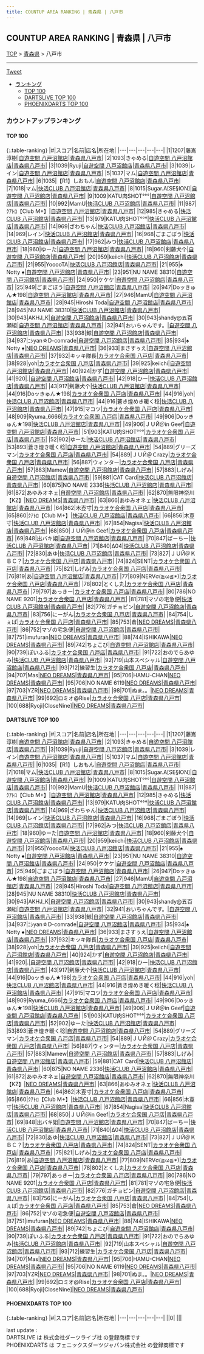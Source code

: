 ```yaml
---
title: COUNTUP AREA RANKING | 青森県 | 八戸市
---
```

## COUNTUP AREA RANKING | 青森県 | 八戸市

[TOP](/darts/rank/) > [青森県](/darts/rank/青森県/) > 八戸市

___

<a href="https://twitter.com/share?ref_src=twsrc%5Etfw" data-text="COUNTUP AREA RANKING | 青森県八戸市" class="twitter-share-button" data-hashtags="DARTSLIVE,PHOENIXDARTS,darts,ダーツ" data-show-count="false">Tweet</a>

* [ランキング](#カウントアップランキング)
    * [TOP 100](#top-100)
    * [DARTSLIVE TOP 100](#dartslive-top-100)
    * [PHOENIXDARTS TOP 100](#phoenixdarts-top-100)

### カウントアップランキング

#### TOP 100



{:.table-ranking}
|#|スコア|名前|店名|所在地|
|---|---|---|---|---|
|1|1207|<span class="rank-name-dl">藤嶌 淳樹</span>|<a href="https://search.dartslive.com/jp/shop/754a8fba0283e3d9f454cb89828a1cfe">自遊空間 八戸沼館店</a>|<a href="/darts/rank/青森県/八戸市">青森県八戸市</a>|
|2|1093|<span class="rank-name-dl">きゃめる</span>|<a href="https://search.dartslive.com/jp/shop/754a8fba0283e3d9f454cb89828a1cfe">自遊空間 八戸沼館店</a>|<a href="/darts/rank/青森県/八戸市">青森県八戸市</a>|
|3|1039|<span class="rank-name-dl">Ryuji</span>|<a href="https://search.dartslive.com/jp/shop/754a8fba0283e3d9f454cb89828a1cfe">自遊空間 八戸沼館店</a>|<a href="/darts/rank/青森県/八戸市">青森県八戸市</a>|
|3|1039|<span class="rank-name-dl">レイン</span>|<a href="https://search.dartslive.com/jp/shop/754a8fba0283e3d9f454cb89828a1cfe">自遊空間 八戸沼館店</a>|<a href="/darts/rank/青森県/八戸市">青森県八戸市</a>|
|5|1037|<span class="rank-name-dl">マム</span>|<a href="https://search.dartslive.com/jp/shop/754a8fba0283e3d9f454cb89828a1cfe">自遊空間 八戸沼館店</a>|<a href="/darts/rank/青森県/八戸市">青森県八戸市</a>|
|6|1035|<span class="rank-name-dl">【R1】しおもん</span>|<a href="https://search.dartslive.com/jp/shop/754a8fba0283e3d9f454cb89828a1cfe">自遊空間 八戸沼館店</a>|<a href="/darts/rank/青森県/八戸市">青森県八戸市</a>|
|7|1018|<span class="rank-name-dl">マム</span>|<a href="https://search.dartslive.com/jp/shop/092bde225bc01a1b790ab824ce8730e5">快活CLUB 八戸沼館店</a>|<a href="/darts/rank/青森県/八戸市">青森県八戸市</a>|
|8|1015|<span class="rank-name-dl">Sugar.A[SE§ION]</span>|<a href="https://search.dartslive.com/jp/shop/754a8fba0283e3d9f454cb89828a1cfe">自遊空間 八戸沼館店</a>|<a href="/darts/rank/青森県/八戸市">青森県八戸市</a>|
|9|1009|<span class="rank-name-dl">KATU肉SHOT°°°</span>|<a href="https://search.dartslive.com/jp/shop/754a8fba0283e3d9f454cb89828a1cfe">自遊空間 八戸沼館店</a>|<a href="/darts/rank/青森県/八戸市">青森県八戸市</a>|
|10|992|<span class="rank-name-dl">MamU</span>|<a href="https://search.dartslive.com/jp/shop/092bde225bc01a1b790ab824ce8730e5">快活CLUB 八戸沼館店</a>|<a href="/darts/rank/青森県/八戸市">青森県八戸市</a>|
|11|987|<span class="rank-name-dl">ｸｱﾄﾛ【Club M+】</span>|<a href="https://search.dartslive.com/jp/shop/754a8fba0283e3d9f454cb89828a1cfe">自遊空間 八戸沼館店</a>|<a href="/darts/rank/青森県/八戸市">青森県八戸市</a>|
|12|985|<span class="rank-name-dl">きゃめる</span>|<a href="https://search.dartslive.com/jp/shop/092bde225bc01a1b790ab824ce8730e5">快活CLUB 八戸沼館店</a>|<a href="/darts/rank/青森県/八戸市">青森県八戸市</a>|
|13|979|<span class="rank-name-dl">KATU肉SHOT°°°</span>|<a href="https://search.dartslive.com/jp/shop/092bde225bc01a1b790ab824ce8730e5">快活CLUB 八戸沼館店</a>|<a href="/darts/rank/青森県/八戸市">青森県八戸市</a>|
|14|969|<span class="rank-name-dl">ざわちゃん</span>|<a href="https://search.dartslive.com/jp/shop/092bde225bc01a1b790ab824ce8730e5">快活CLUB 八戸沼館店</a>|<a href="/darts/rank/青森県/八戸市">青森県八戸市</a>|
|14|969|<span class="rank-name-dl">レイン</span>|<a href="https://search.dartslive.com/jp/shop/092bde225bc01a1b790ab824ce8730e5">快活CLUB 八戸沼館店</a>|<a href="/darts/rank/青森県/八戸市">青森県八戸市</a>|
|16|968|<span class="rank-name-dl">ごまごぼう</span>|<a href="https://search.dartslive.com/jp/shop/092bde225bc01a1b790ab824ce8730e5">快活CLUB 八戸沼館店</a>|<a href="/darts/rank/青森県/八戸市">青森県八戸市</a>|
|17|962|<span class="rank-name-dl">みつ</span>|<a href="https://search.dartslive.com/jp/shop/092bde225bc01a1b790ab824ce8730e5">快活CLUB 八戸沼館店</a>|<a href="/darts/rank/青森県/八戸市">青森県八戸市</a>|
|18|960|<span class="rank-name-dl">ゆーた</span>|<a href="https://search.dartslive.com/jp/shop/754a8fba0283e3d9f454cb89828a1cfe">自遊空間 八戸沼館店</a>|<a href="/darts/rank/青森県/八戸市">青森県八戸市</a>|
|18|960|<span class="rank-name-dl">剣藤犬个</span>|<a href="https://search.dartslive.com/jp/shop/754a8fba0283e3d9f454cb89828a1cfe">自遊空間 八戸沼館店</a>|<a href="/darts/rank/青森県/八戸市">青森県八戸市</a>|
|20|959|<span class="rank-name-dl">keiichi</span>|<a href="https://search.dartslive.com/jp/shop/092bde225bc01a1b790ab824ce8730e5">快活CLUB 八戸沼館店</a>|<a href="/darts/rank/青森県/八戸市">青森県八戸市</a>|
|21|955|<span class="rank-name-dl">YooooTA</span>|<a href="https://search.dartslive.com/jp/shop/092bde225bc01a1b790ab824ce8730e5">快活CLUB 八戸沼館店</a>|<a href="/darts/rank/青森県/八戸市">青森県八戸市</a>|
|21|955|<span class="rank-name-dl">♠ Notty ♠</span>|<a href="https://search.dartslive.com/jp/shop/754a8fba0283e3d9f454cb89828a1cfe">自遊空間 八戸沼館店</a>|<a href="/darts/rank/青森県/八戸市">青森県八戸市</a>|
|23|951|<span class="rank-name-dl">NU NAME 38310</span>|<a href="https://search.dartslive.com/jp/shop/754a8fba0283e3d9f454cb89828a1cfe">自遊空間 八戸沼館店</a>|<a href="/darts/rank/青森県/八戸市">青森県八戸市</a>|
|24|950|<span class="rank-name-dl">ケケケ</span>|<a href="https://search.dartslive.com/jp/shop/754a8fba0283e3d9f454cb89828a1cfe">自遊空間 八戸沼館店</a>|<a href="/darts/rank/青森県/八戸市">青森県八戸市</a>|
|25|949|<span class="rank-name-dl">ごまごぼう</span>|<a href="https://search.dartslive.com/jp/shop/754a8fba0283e3d9f454cb89828a1cfe">自遊空間 八戸沼館店</a>|<a href="/darts/rank/青森県/八戸市">青森県八戸市</a>|
|26|947|<span class="rank-name-dl">Doッきゅん★198</span>|<a href="https://search.dartslive.com/jp/shop/754a8fba0283e3d9f454cb89828a1cfe">自遊空間 八戸沼館店</a>|<a href="/darts/rank/青森県/八戸市">青森県八戸市</a>|
|27|946|<span class="rank-name-dl">MamU</span>|<a href="https://search.dartslive.com/jp/shop/754a8fba0283e3d9f454cb89828a1cfe">自遊空間 八戸沼館店</a>|<a href="/darts/rank/青森県/八戸市">青森県八戸市</a>|
|28|945|<span class="rank-name-dl">Hiroshi Toda</span>|<a href="https://search.dartslive.com/jp/shop/754a8fba0283e3d9f454cb89828a1cfe">自遊空間 八戸沼館店</a>|<a href="/darts/rank/青森県/八戸市">青森県八戸市</a>|
|28|945|<span class="rank-name-dl">NU NAME 38310</span>|<a href="https://search.dartslive.com/jp/shop/092bde225bc01a1b790ab824ce8730e5">快活CLUB 八戸沼館店</a>|<a href="/darts/rank/青森県/八戸市">青森県八戸市</a>|
|30|943|<span class="rank-name-dl">AKHJ_K</span>|<a href="https://search.dartslive.com/jp/shop/754a8fba0283e3d9f454cb89828a1cfe">自遊空間 八戸沼館店</a>|<a href="/darts/rank/青森県/八戸市">青森県八戸市</a>|
|30|943|<span class="rank-name-dl">shandy@五百瀬組</span>|<a href="https://search.dartslive.com/jp/shop/754a8fba0283e3d9f454cb89828a1cfe">自遊空間 八戸沼館店</a>|<a href="/darts/rank/青森県/八戸市">青森県八戸市</a>|
|32|941|<span class="rank-name-dl">おいちゃんです。</span>|<a href="https://search.dartslive.com/jp/shop/754a8fba0283e3d9f454cb89828a1cfe">自遊空間 八戸沼館店</a>|<a href="/darts/rank/青森県/八戸市">青森県八戸市</a>|
|33|938|<span class="rank-name-dl">鯨</span>|<a href="https://search.dartslive.com/jp/shop/754a8fba0283e3d9f454cb89828a1cfe">自遊空間 八戸沼館店</a>|<a href="/darts/rank/青森県/八戸市">青森県八戸市</a>|
|34|937|<span class="rank-name-dl">ﾆｼyan☆D-comrade</span>|<a href="https://search.dartslive.com/jp/shop/754a8fba0283e3d9f454cb89828a1cfe">自遊空間 八戸沼館店</a>|<a href="/darts/rank/青森県/八戸市">青森県八戸市</a>|
|35|934|<span class="rank-name-dl">♠ Notty ♠</span>|<a href="https://search.dartslive.com/jp/shop/9703a66499fb035d5f9f3321c1147265">NEO DREAMS</a>|<a href="/darts/rank/青森県/八戸市">青森県八戸市</a>|
|36|933|<span class="rank-name-dl">まさすぅえ</span>|<a href="https://search.dartslive.com/jp/shop/754a8fba0283e3d9f454cb89828a1cfe">自遊空間 八戸沼館店</a>|<a href="/darts/rank/青森県/八戸市">青森県八戸市</a>|
|37|932|<span class="rank-name-dl">キッキ隊長</span>|<a href="https://search.dartslive.com/jp/shop/f110fb44f3904633790ab824ce8730e5">カラオケ合衆国 八戸店</a>|<a href="/darts/rank/青森県/八戸市">青森県八戸市</a>|
|38|928|<span class="rank-name-dl">yoh</span>|<a href="https://search.dartslive.com/jp/shop/f110fb44f3904633790ab824ce8730e5">カラオケ合衆国 八戸店</a>|<a href="/darts/rank/青森県/八戸市">青森県八戸市</a>|
|39|925|<span class="rank-name-dl">keiichi</span>|<a href="https://search.dartslive.com/jp/shop/754a8fba0283e3d9f454cb89828a1cfe">自遊空間 八戸沼館店</a>|<a href="/darts/rank/青森県/八戸市">青森県八戸市</a>|
|40|924|<span class="rank-name-dl">かず</span>|<a href="https://search.dartslive.com/jp/shop/754a8fba0283e3d9f454cb89828a1cfe">自遊空間 八戸沼館店</a>|<a href="/darts/rank/青森県/八戸市">青森県八戸市</a>|
|41|920|<span class="rank-name-dl">.</span>|<a href="https://search.dartslive.com/jp/shop/754a8fba0283e3d9f454cb89828a1cfe">自遊空間 八戸沼館店</a>|<a href="/darts/rank/青森県/八戸市">青森県八戸市</a>|
|42|918|<span class="rank-name-dl">ひー</span>|<a href="https://search.dartslive.com/jp/shop/092bde225bc01a1b790ab824ce8730e5">快活CLUB 八戸沼館店</a>|<a href="/darts/rank/青森県/八戸市">青森県八戸市</a>|
|43|917|<span class="rank-name-dl">剣藤犬个</span>|<a href="https://search.dartslive.com/jp/shop/092bde225bc01a1b790ab824ce8730e5">快活CLUB 八戸沼館店</a>|<a href="/darts/rank/青森県/八戸市">青森県八戸市</a>|
|44|916|<span class="rank-name-dl">Doッきゅん★198</span>|<a href="https://search.dartslive.com/jp/shop/f110fb44f3904633790ab824ce8730e5">カラオケ合衆国 八戸店</a>|<a href="/darts/rank/青森県/八戸市">青森県八戸市</a>|
|44|916|<span class="rank-name-dl">yoh</span>|<a href="https://search.dartslive.com/jp/shop/092bde225bc01a1b790ab824ce8730e5">快活CLUB 八戸沼館店</a>|<a href="/darts/rank/青森県/八戸市">青森県八戸市</a>|
|44|916|<span class="rank-name-dl">蒼き煌めき暖く稔</span>|<a href="https://search.dartslive.com/jp/shop/092bde225bc01a1b790ab824ce8730e5">快活CLUB 八戸沼館店</a>|<a href="/darts/rank/青森県/八戸市">青森県八戸市</a>|
|47|915|<span class="rank-name-dl">マコツ</span>|<a href="https://search.dartslive.com/jp/shop/f110fb44f3904633790ab824ce8730e5">カラオケ合衆国 八戸店</a>|<a href="/darts/rank/青森県/八戸市">青森県八戸市</a>|
|48|909|<span class="rank-name-dl">Ryuma_6666</span>|<a href="https://search.dartslive.com/jp/shop/f110fb44f3904633790ab824ce8730e5">カラオケ合衆国 八戸店</a>|<a href="/darts/rank/青森県/八戸市">青森県八戸市</a>|
|49|906|<span class="rank-name-dl">Doッきゅん★198</span>|<a href="https://search.dartslive.com/jp/shop/092bde225bc01a1b790ab824ce8730e5">快活CLUB 八戸沼館店</a>|<a href="/darts/rank/青森県/八戸市">青森県八戸市</a>|
|49|906|<span class="rank-name-dl">ＪＵЙ＠in Geef</span>|<a href="https://search.dartslive.com/jp/shop/754a8fba0283e3d9f454cb89828a1cfe">自遊空間 八戸沼館店</a>|<a href="/darts/rank/青森県/八戸市">青森県八戸市</a>|
|51|903|<span class="rank-name-dl">KATU肉SHOT°°°</span>|<a href="https://search.dartslive.com/jp/shop/f110fb44f3904633790ab824ce8730e5">カラオケ合衆国 八戸店</a>|<a href="/darts/rank/青森県/八戸市">青森県八戸市</a>|
|52|902|<span class="rank-name-dl">ゆーた</span>|<a href="https://search.dartslive.com/jp/shop/092bde225bc01a1b790ab824ce8730e5">快活CLUB 八戸沼館店</a>|<a href="/darts/rank/青森県/八戸市">青森県八戸市</a>|
|53|893|<span class="rank-name-dl">蒼き煌き暖く稔</span>|<a href="https://search.dartslive.com/jp/shop/754a8fba0283e3d9f454cb89828a1cfe">自遊空間 八戸沼館店</a>|<a href="/darts/rank/青森県/八戸市">青森県八戸市</a>|
|54|889|<span class="rank-name-dl">グリーズマン</span>|<a href="https://search.dartslive.com/jp/shop/f110fb44f3904633790ab824ce8730e5">カラオケ合衆国 八戸店</a>|<a href="/darts/rank/青森県/八戸市">青森県八戸市</a>|
|54|889|<span class="rank-name-dl">ＪＵЙ＠Ｃrazy</span>|<a href="https://search.dartslive.com/jp/shop/f110fb44f3904633790ab824ce8730e5">カラオケ合衆国 八戸店</a>|<a href="/darts/rank/青森県/八戸市">青森県八戸市</a>|
|56|887|<span class="rank-name-dl">ウィンター</span>|<a href="https://search.dartslive.com/jp/shop/f110fb44f3904633790ab824ce8730e5">カラオケ合衆国 八戸店</a>|<a href="/darts/rank/青森県/八戸市">青森県八戸市</a>|
|57|883|<span class="rank-name-dl">Mamew</span>|<a href="https://search.dartslive.com/jp/shop/754a8fba0283e3d9f454cb89828a1cfe">自遊空間 八戸沼館店</a>|<a href="/darts/rank/青森県/八戸市">青森県八戸市</a>|
|57|883|<span class="rank-name-dl">しげみ</span>|<a href="https://search.dartslive.com/jp/shop/754a8fba0283e3d9f454cb89828a1cfe">自遊空間 八戸沼館店</a>|<a href="/darts/rank/青森県/八戸市">青森県八戸市</a>|
|59|881|<span class="rank-name-dl">CAT Card</span>|<a href="https://search.dartslive.com/jp/shop/092bde225bc01a1b790ab824ce8730e5">快活CLUB 八戸沼館店</a>|<a href="/darts/rank/青森県/八戸市">青森県八戸市</a>|
|60|875|<span class="rank-name-dl">NO NAME 2336</span>|<a href="https://search.dartslive.com/jp/shop/092bde225bc01a1b790ab824ce8730e5">快活CLUB 八戸沼館店</a>|<a href="/darts/rank/青森県/八戸市">青森県八戸市</a>|
|61|872|<span class="rank-name-dl">あゆみオネェ</span>|<a href="https://search.dartslive.com/jp/shop/754a8fba0283e3d9f454cb89828a1cfe">自遊空間 八戸沼館店</a>|<a href="/darts/rank/青森県/八戸市">青森県八戸市</a>|
|62|870|<span class="rank-name-dl">無限神奈川【KZ】</span>|<a href="https://search.dartslive.com/jp/shop/9703a66499fb035d5f9f3321c1147265">NEO DREAMS</a>|<a href="/darts/rank/青森県/八戸市">青森県八戸市</a>|
|63|866|<span class="rank-name-dl">あゆみオネェ</span>|<a href="https://search.dartslive.com/jp/shop/092bde225bc01a1b790ab824ce8730e5">快活CLUB 八戸沼館店</a>|<a href="/darts/rank/青森県/八戸市">青森県八戸市</a>|
|64|862|<span class="rank-name-dl">木壴寸</span>|<a href="https://search.dartslive.com/jp/shop/f110fb44f3904633790ab824ce8730e5">カラオケ合衆国 八戸店</a>|<a href="/darts/rank/青森県/八戸市">青森県八戸市</a>|
|65|860|<span class="rank-name-dl">ｸｱﾄﾛ【Club M+】</span>|<a href="https://search.dartslive.com/jp/shop/092bde225bc01a1b790ab824ce8730e5">快活CLUB 八戸沼館店</a>|<a href="/darts/rank/青森県/八戸市">青森県八戸市</a>|
|66|856|<span class="rank-name-dl">木壴寸</span>|<a href="https://search.dartslive.com/jp/shop/092bde225bc01a1b790ab824ce8730e5">快活CLUB 八戸沼館店</a>|<a href="/darts/rank/青森県/八戸市">青森県八戸市</a>|
|67|854|<span class="rank-name-dl">Nagisa</span>|<a href="https://search.dartslive.com/jp/shop/092bde225bc01a1b790ab824ce8730e5">快活CLUB 八戸沼館店</a>|<a href="/darts/rank/青森県/八戸市">青森県八戸市</a>|
|68|850|<span class="rank-name-dl">ＪＵЙ＠in Geef</span>|<a href="https://search.dartslive.com/jp/shop/f110fb44f3904633790ab824ce8730e5">カラオケ合衆国 八戸店</a>|<a href="/darts/rank/青森県/八戸市">青森県八戸市</a>|
|69|848|<span class="rank-name-dl">出バキ姐</span>|<a href="https://search.dartslive.com/jp/shop/754a8fba0283e3d9f454cb89828a1cfe">自遊空間 八戸沼館店</a>|<a href="/darts/rank/青森県/八戸市">青森県八戸市</a>|
|70|847|<span class="rank-name-dl">ばーちー</span>|<a href="https://search.dartslive.com/jp/shop/092bde225bc01a1b790ab824ce8730e5">快活CLUB 八戸沼館店</a>|<a href="/darts/rank/青森県/八戸市">青森県八戸市</a>|
|71|840|<span class="rank-name-dl">Δ04</span>|<a href="https://search.dartslive.com/jp/shop/092bde225bc01a1b790ab824ce8730e5">快活CLUB 八戸沼館店</a>|<a href="/darts/rank/青森県/八戸市">青森県八戸市</a>|
|72|830|<span class="rank-name-dl">あゆ</span>|<a href="https://search.dartslive.com/jp/shop/092bde225bc01a1b790ab824ce8730e5">快活CLUB 八戸沼館店</a>|<a href="/darts/rank/青森県/八戸市">青森県八戸市</a>|
|73|827|<span class="rank-name-dl">ＪＵЙ＠ＫＢＣ？</span>|<a href="https://search.dartslive.com/jp/shop/f110fb44f3904633790ab824ce8730e5">カラオケ合衆国 八戸店</a>|<a href="/darts/rank/青森県/八戸市">青森県八戸市</a>|
|74|824|<span class="rank-name-dl">SENT</span>|<a href="https://search.dartslive.com/jp/shop/f110fb44f3904633790ab824ce8730e5">カラオケ合衆国 八戸店</a>|<a href="/darts/rank/青森県/八戸市">青森県八戸市</a>|
|75|821|<span class="rank-name-dl">しげみ</span>|<a href="https://search.dartslive.com/jp/shop/f110fb44f3904633790ab824ce8730e5">カラオケ合衆国 八戸店</a>|<a href="/darts/rank/青森県/八戸市">青森県八戸市</a>|
|76|819|<span class="rank-name-dl">あ</span>|<a href="https://search.dartslive.com/jp/shop/754a8fba0283e3d9f454cb89828a1cfe">自遊空間 八戸沼館店</a>|<a href="/darts/rank/青森県/八戸市">青森県八戸市</a>|
|77|809|<span class="rank-name-dl">NERVσ(≧ω≦*)</span>|<a href="https://search.dartslive.com/jp/shop/f110fb44f3904633790ab824ce8730e5">カラオケ合衆国 八戸店</a>|<a href="/darts/rank/青森県/八戸市">青森県八戸市</a>|
|78|802|<span class="rank-name-dl">とくし丸</span>|<a href="https://search.dartslive.com/jp/shop/f110fb44f3904633790ab824ce8730e5">カラオケ合衆国 八戸店</a>|<a href="/darts/rank/青森県/八戸市">青森県八戸市</a>|
|79|797|<span class="rank-name-dl">あっきー</span>|<a href="https://search.dartslive.com/jp/shop/f110fb44f3904633790ab824ce8730e5">カラオケ合衆国 八戸店</a>|<a href="/darts/rank/青森県/八戸市">青森県八戸市</a>|
|80|786|<span class="rank-name-dl">NO NAME 9201</span>|<a href="https://search.dartslive.com/jp/shop/f110fb44f3904633790ab824ce8730e5">カラオケ合衆国 八戸店</a>|<a href="/darts/rank/青森県/八戸市">青森県八戸市</a>|
|81|781|<span class="rank-name-dl">マゾの宅急便</span>|<a href="https://search.dartslive.com/jp/shop/092bde225bc01a1b790ab824ce8730e5">快活CLUB 八戸沼館店</a>|<a href="/darts/rank/青森県/八戸市">青森県八戸市</a>|
|82|776|<span class="rank-name-dl">ガチョピン</span>|<a href="https://search.dartslive.com/jp/shop/754a8fba0283e3d9f454cb89828a1cfe">自遊空間 八戸沼館店</a>|<a href="/darts/rank/青森県/八戸市">青森県八戸市</a>|
|83|756|<span class="rank-name-dl">にーがん</span>|<a href="https://search.dartslive.com/jp/shop/f110fb44f3904633790ab824ce8730e5">カラオケ合衆国 八戸店</a>|<a href="/darts/rank/青森県/八戸市">青森県八戸市</a>|
|84|754|<span class="rank-name-dl">しぇぱ</span>|<a href="https://search.dartslive.com/jp/shop/f110fb44f3904633790ab824ce8730e5">カラオケ合衆国 八戸店</a>|<a href="/darts/rank/青森県/八戸市">青森県八戸市</a>|
|85|753|<span class="rank-name-dl">倉</span>|<a href="https://search.dartslive.com/jp/shop/9703a66499fb035d5f9f3321c1147265">NEO DREAMS</a>|<a href="/darts/rank/青森県/八戸市">青森県八戸市</a>|
|86|752|<span class="rank-name-dl">マゾの宅急便</span>|<a href="https://search.dartslive.com/jp/shop/754a8fba0283e3d9f454cb89828a1cfe">自遊空間 八戸沼館店</a>|<a href="/darts/rank/青森県/八戸市">青森県八戸市</a>|
|87|751|<span class="rank-name-dl">imufuran</span>|<a href="https://search.dartslive.com/jp/shop/9703a66499fb035d5f9f3321c1147265">NEO DREAMS</a>|<a href="/darts/rank/青森県/八戸市">青森県八戸市</a>|
|88|744|<span class="rank-name-dl">ISHIKAWA</span>|<a href="https://search.dartslive.com/jp/shop/9703a66499fb035d5f9f3321c1147265">NEO DREAMS</a>|<a href="/darts/rank/青森県/八戸市">青森県八戸市</a>|
|89|742|<span class="rank-name-dl">ちょこび</span>|<a href="https://search.dartslive.com/jp/shop/754a8fba0283e3d9f454cb89828a1cfe">自遊空間 八戸沼館店</a>|<a href="/darts/rank/青森県/八戸市">青森県八戸市</a>|
|90|739|<span class="rank-name-dl">ぽいふる</span>|<a href="https://search.dartslive.com/jp/shop/f110fb44f3904633790ab824ce8730e5">カラオケ合衆国 八戸店</a>|<a href="/darts/rank/青森県/八戸市">青森県八戸市</a>|
|91|722|<span class="rank-name-dl">おのでらあゆみ</span>|<a href="https://search.dartslive.com/jp/shop/092bde225bc01a1b790ab824ce8730e5">快活CLUB 八戸沼館店</a>|<a href="/darts/rank/青森県/八戸市">青森県八戸市</a>|
|92|719|<span class="rank-name-dl">山本スペシャル</span>|<a href="https://search.dartslive.com/jp/shop/754a8fba0283e3d9f454cb89828a1cfe">自遊空間 八戸沼館店</a>|<a href="/darts/rank/青森県/八戸市">青森県八戸市</a>|
|93|712|<span class="rank-name-dl">練習生</span>|<a href="https://search.dartslive.com/jp/shop/f110fb44f3904633790ab824ce8730e5">カラオケ合衆国 八戸店</a>|<a href="/darts/rank/青森県/八戸市">青森県八戸市</a>|
|94|707|<span class="rank-name-dl">Mas</span>|<a href="https://search.dartslive.com/jp/shop/9703a66499fb035d5f9f3321c1147265">NEO DREAMS</a>|<a href="/darts/rank/青森県/八戸市">青森県八戸市</a>|
|95|706|<span class="rank-name-dl">HAMU-CHAN</span>|<a href="https://search.dartslive.com/jp/shop/9703a66499fb035d5f9f3321c1147265">NEO DREAMS</a>|<a href="/darts/rank/青森県/八戸市">青森県八戸市</a>|
|95|706|<span class="rank-name-dl">NO NAME 6119</span>|<a href="https://search.dartslive.com/jp/shop/9703a66499fb035d5f9f3321c1147265">NEO DREAMS</a>|<a href="/darts/rank/青森県/八戸市">青森県八戸市</a>|
|97|703|<span class="rank-name-dl">YZR</span>|<a href="https://search.dartslive.com/jp/shop/9703a66499fb035d5f9f3321c1147265">NEO DREAMS</a>|<a href="/darts/rank/青森県/八戸市">青森県八戸市</a>|
|98|701|<span class="rank-name-dl">ぬま。。</span>|<a href="https://search.dartslive.com/jp/shop/9703a66499fb035d5f9f3321c1147265">NEO DREAMS</a>|<a href="/darts/rank/青森県/八戸市">青森県八戸市</a>|
|99|692|<span class="rank-name-dl">ロミオ@Rise</span>|<a href="https://search.dartslive.com/jp/shop/f110fb44f3904633790ab824ce8730e5">カラオケ合衆国 八戸店</a>|<a href="/darts/rank/青森県/八戸市">青森県八戸市</a>|
|100|688|<span class="rank-name-dl">Ryoji[CloseNine]</span>|<a href="https://search.dartslive.com/jp/shop/9703a66499fb035d5f9f3321c1147265">NEO DREAMS</a>|<a href="/darts/rank/青森県/八戸市">青森県八戸市</a>|


#### DARTSLIVE TOP 100



{:.table-ranking}
|#|スコア|名前|店名|所在地|
|---|---|---|---|---|
|1|1207|<span class="rank-name-dl">藤嶌 淳樹</span>|<a href="https://search.dartslive.com/jp/shop/754a8fba0283e3d9f454cb89828a1cfe">自遊空間 八戸沼館店</a>|<a href="/darts/rank/青森県/八戸市">青森県八戸市</a>|
|2|1093|<span class="rank-name-dl">きゃめる</span>|<a href="https://search.dartslive.com/jp/shop/754a8fba0283e3d9f454cb89828a1cfe">自遊空間 八戸沼館店</a>|<a href="/darts/rank/青森県/八戸市">青森県八戸市</a>|
|3|1039|<span class="rank-name-dl">Ryuji</span>|<a href="https://search.dartslive.com/jp/shop/754a8fba0283e3d9f454cb89828a1cfe">自遊空間 八戸沼館店</a>|<a href="/darts/rank/青森県/八戸市">青森県八戸市</a>|
|3|1039|<span class="rank-name-dl">レイン</span>|<a href="https://search.dartslive.com/jp/shop/754a8fba0283e3d9f454cb89828a1cfe">自遊空間 八戸沼館店</a>|<a href="/darts/rank/青森県/八戸市">青森県八戸市</a>|
|5|1037|<span class="rank-name-dl">マム</span>|<a href="https://search.dartslive.com/jp/shop/754a8fba0283e3d9f454cb89828a1cfe">自遊空間 八戸沼館店</a>|<a href="/darts/rank/青森県/八戸市">青森県八戸市</a>|
|6|1035|<span class="rank-name-dl">【R1】しおもん</span>|<a href="https://search.dartslive.com/jp/shop/754a8fba0283e3d9f454cb89828a1cfe">自遊空間 八戸沼館店</a>|<a href="/darts/rank/青森県/八戸市">青森県八戸市</a>|
|7|1018|<span class="rank-name-dl">マム</span>|<a href="https://search.dartslive.com/jp/shop/092bde225bc01a1b790ab824ce8730e5">快活CLUB 八戸沼館店</a>|<a href="/darts/rank/青森県/八戸市">青森県八戸市</a>|
|8|1015|<span class="rank-name-dl">Sugar.A[SE§ION]</span>|<a href="https://search.dartslive.com/jp/shop/754a8fba0283e3d9f454cb89828a1cfe">自遊空間 八戸沼館店</a>|<a href="/darts/rank/青森県/八戸市">青森県八戸市</a>|
|9|1009|<span class="rank-name-dl">KATU肉SHOT°°°</span>|<a href="https://search.dartslive.com/jp/shop/754a8fba0283e3d9f454cb89828a1cfe">自遊空間 八戸沼館店</a>|<a href="/darts/rank/青森県/八戸市">青森県八戸市</a>|
|10|992|<span class="rank-name-dl">MamU</span>|<a href="https://search.dartslive.com/jp/shop/092bde225bc01a1b790ab824ce8730e5">快活CLUB 八戸沼館店</a>|<a href="/darts/rank/青森県/八戸市">青森県八戸市</a>|
|11|987|<span class="rank-name-dl">ｸｱﾄﾛ【Club M+】</span>|<a href="https://search.dartslive.com/jp/shop/754a8fba0283e3d9f454cb89828a1cfe">自遊空間 八戸沼館店</a>|<a href="/darts/rank/青森県/八戸市">青森県八戸市</a>|
|12|985|<span class="rank-name-dl">きゃめる</span>|<a href="https://search.dartslive.com/jp/shop/092bde225bc01a1b790ab824ce8730e5">快活CLUB 八戸沼館店</a>|<a href="/darts/rank/青森県/八戸市">青森県八戸市</a>|
|13|979|<span class="rank-name-dl">KATU肉SHOT°°°</span>|<a href="https://search.dartslive.com/jp/shop/092bde225bc01a1b790ab824ce8730e5">快活CLUB 八戸沼館店</a>|<a href="/darts/rank/青森県/八戸市">青森県八戸市</a>|
|14|969|<span class="rank-name-dl">ざわちゃん</span>|<a href="https://search.dartslive.com/jp/shop/092bde225bc01a1b790ab824ce8730e5">快活CLUB 八戸沼館店</a>|<a href="/darts/rank/青森県/八戸市">青森県八戸市</a>|
|14|969|<span class="rank-name-dl">レイン</span>|<a href="https://search.dartslive.com/jp/shop/092bde225bc01a1b790ab824ce8730e5">快活CLUB 八戸沼館店</a>|<a href="/darts/rank/青森県/八戸市">青森県八戸市</a>|
|16|968|<span class="rank-name-dl">ごまごぼう</span>|<a href="https://search.dartslive.com/jp/shop/092bde225bc01a1b790ab824ce8730e5">快活CLUB 八戸沼館店</a>|<a href="/darts/rank/青森県/八戸市">青森県八戸市</a>|
|17|962|<span class="rank-name-dl">みつ</span>|<a href="https://search.dartslive.com/jp/shop/092bde225bc01a1b790ab824ce8730e5">快活CLUB 八戸沼館店</a>|<a href="/darts/rank/青森県/八戸市">青森県八戸市</a>|
|18|960|<span class="rank-name-dl">ゆーた</span>|<a href="https://search.dartslive.com/jp/shop/754a8fba0283e3d9f454cb89828a1cfe">自遊空間 八戸沼館店</a>|<a href="/darts/rank/青森県/八戸市">青森県八戸市</a>|
|18|960|<span class="rank-name-dl">剣藤犬个</span>|<a href="https://search.dartslive.com/jp/shop/754a8fba0283e3d9f454cb89828a1cfe">自遊空間 八戸沼館店</a>|<a href="/darts/rank/青森県/八戸市">青森県八戸市</a>|
|20|959|<span class="rank-name-dl">keiichi</span>|<a href="https://search.dartslive.com/jp/shop/092bde225bc01a1b790ab824ce8730e5">快活CLUB 八戸沼館店</a>|<a href="/darts/rank/青森県/八戸市">青森県八戸市</a>|
|21|955|<span class="rank-name-dl">YooooTA</span>|<a href="https://search.dartslive.com/jp/shop/092bde225bc01a1b790ab824ce8730e5">快活CLUB 八戸沼館店</a>|<a href="/darts/rank/青森県/八戸市">青森県八戸市</a>|
|21|955|<span class="rank-name-dl">♠ Notty ♠</span>|<a href="https://search.dartslive.com/jp/shop/754a8fba0283e3d9f454cb89828a1cfe">自遊空間 八戸沼館店</a>|<a href="/darts/rank/青森県/八戸市">青森県八戸市</a>|
|23|951|<span class="rank-name-dl">NU NAME 38310</span>|<a href="https://search.dartslive.com/jp/shop/754a8fba0283e3d9f454cb89828a1cfe">自遊空間 八戸沼館店</a>|<a href="/darts/rank/青森県/八戸市">青森県八戸市</a>|
|24|950|<span class="rank-name-dl">ケケケ</span>|<a href="https://search.dartslive.com/jp/shop/754a8fba0283e3d9f454cb89828a1cfe">自遊空間 八戸沼館店</a>|<a href="/darts/rank/青森県/八戸市">青森県八戸市</a>|
|25|949|<span class="rank-name-dl">ごまごぼう</span>|<a href="https://search.dartslive.com/jp/shop/754a8fba0283e3d9f454cb89828a1cfe">自遊空間 八戸沼館店</a>|<a href="/darts/rank/青森県/八戸市">青森県八戸市</a>|
|26|947|<span class="rank-name-dl">Doッきゅん★198</span>|<a href="https://search.dartslive.com/jp/shop/754a8fba0283e3d9f454cb89828a1cfe">自遊空間 八戸沼館店</a>|<a href="/darts/rank/青森県/八戸市">青森県八戸市</a>|
|27|946|<span class="rank-name-dl">MamU</span>|<a href="https://search.dartslive.com/jp/shop/754a8fba0283e3d9f454cb89828a1cfe">自遊空間 八戸沼館店</a>|<a href="/darts/rank/青森県/八戸市">青森県八戸市</a>|
|28|945|<span class="rank-name-dl">Hiroshi Toda</span>|<a href="https://search.dartslive.com/jp/shop/754a8fba0283e3d9f454cb89828a1cfe">自遊空間 八戸沼館店</a>|<a href="/darts/rank/青森県/八戸市">青森県八戸市</a>|
|28|945|<span class="rank-name-dl">NU NAME 38310</span>|<a href="https://search.dartslive.com/jp/shop/092bde225bc01a1b790ab824ce8730e5">快活CLUB 八戸沼館店</a>|<a href="/darts/rank/青森県/八戸市">青森県八戸市</a>|
|30|943|<span class="rank-name-dl">AKHJ_K</span>|<a href="https://search.dartslive.com/jp/shop/754a8fba0283e3d9f454cb89828a1cfe">自遊空間 八戸沼館店</a>|<a href="/darts/rank/青森県/八戸市">青森県八戸市</a>|
|30|943|<span class="rank-name-dl">shandy@五百瀬組</span>|<a href="https://search.dartslive.com/jp/shop/754a8fba0283e3d9f454cb89828a1cfe">自遊空間 八戸沼館店</a>|<a href="/darts/rank/青森県/八戸市">青森県八戸市</a>|
|32|941|<span class="rank-name-dl">おいちゃんです。</span>|<a href="https://search.dartslive.com/jp/shop/754a8fba0283e3d9f454cb89828a1cfe">自遊空間 八戸沼館店</a>|<a href="/darts/rank/青森県/八戸市">青森県八戸市</a>|
|33|938|<span class="rank-name-dl">鯨</span>|<a href="https://search.dartslive.com/jp/shop/754a8fba0283e3d9f454cb89828a1cfe">自遊空間 八戸沼館店</a>|<a href="/darts/rank/青森県/八戸市">青森県八戸市</a>|
|34|937|<span class="rank-name-dl">ﾆｼyan☆D-comrade</span>|<a href="https://search.dartslive.com/jp/shop/754a8fba0283e3d9f454cb89828a1cfe">自遊空間 八戸沼館店</a>|<a href="/darts/rank/青森県/八戸市">青森県八戸市</a>|
|35|934|<span class="rank-name-dl">♠ Notty ♠</span>|<a href="https://search.dartslive.com/jp/shop/9703a66499fb035d5f9f3321c1147265">NEO DREAMS</a>|<a href="/darts/rank/青森県/八戸市">青森県八戸市</a>|
|36|933|<span class="rank-name-dl">まさすぅえ</span>|<a href="https://search.dartslive.com/jp/shop/754a8fba0283e3d9f454cb89828a1cfe">自遊空間 八戸沼館店</a>|<a href="/darts/rank/青森県/八戸市">青森県八戸市</a>|
|37|932|<span class="rank-name-dl">キッキ隊長</span>|<a href="https://search.dartslive.com/jp/shop/f110fb44f3904633790ab824ce8730e5">カラオケ合衆国 八戸店</a>|<a href="/darts/rank/青森県/八戸市">青森県八戸市</a>|
|38|928|<span class="rank-name-dl">yoh</span>|<a href="https://search.dartslive.com/jp/shop/f110fb44f3904633790ab824ce8730e5">カラオケ合衆国 八戸店</a>|<a href="/darts/rank/青森県/八戸市">青森県八戸市</a>|
|39|925|<span class="rank-name-dl">keiichi</span>|<a href="https://search.dartslive.com/jp/shop/754a8fba0283e3d9f454cb89828a1cfe">自遊空間 八戸沼館店</a>|<a href="/darts/rank/青森県/八戸市">青森県八戸市</a>|
|40|924|<span class="rank-name-dl">かず</span>|<a href="https://search.dartslive.com/jp/shop/754a8fba0283e3d9f454cb89828a1cfe">自遊空間 八戸沼館店</a>|<a href="/darts/rank/青森県/八戸市">青森県八戸市</a>|
|41|920|<span class="rank-name-dl">.</span>|<a href="https://search.dartslive.com/jp/shop/754a8fba0283e3d9f454cb89828a1cfe">自遊空間 八戸沼館店</a>|<a href="/darts/rank/青森県/八戸市">青森県八戸市</a>|
|42|918|<span class="rank-name-dl">ひー</span>|<a href="https://search.dartslive.com/jp/shop/092bde225bc01a1b790ab824ce8730e5">快活CLUB 八戸沼館店</a>|<a href="/darts/rank/青森県/八戸市">青森県八戸市</a>|
|43|917|<span class="rank-name-dl">剣藤犬个</span>|<a href="https://search.dartslive.com/jp/shop/092bde225bc01a1b790ab824ce8730e5">快活CLUB 八戸沼館店</a>|<a href="/darts/rank/青森県/八戸市">青森県八戸市</a>|
|44|916|<span class="rank-name-dl">Doッきゅん★198</span>|<a href="https://search.dartslive.com/jp/shop/f110fb44f3904633790ab824ce8730e5">カラオケ合衆国 八戸店</a>|<a href="/darts/rank/青森県/八戸市">青森県八戸市</a>|
|44|916|<span class="rank-name-dl">yoh</span>|<a href="https://search.dartslive.com/jp/shop/092bde225bc01a1b790ab824ce8730e5">快活CLUB 八戸沼館店</a>|<a href="/darts/rank/青森県/八戸市">青森県八戸市</a>|
|44|916|<span class="rank-name-dl">蒼き煌めき暖く稔</span>|<a href="https://search.dartslive.com/jp/shop/092bde225bc01a1b790ab824ce8730e5">快活CLUB 八戸沼館店</a>|<a href="/darts/rank/青森県/八戸市">青森県八戸市</a>|
|47|915|<span class="rank-name-dl">マコツ</span>|<a href="https://search.dartslive.com/jp/shop/f110fb44f3904633790ab824ce8730e5">カラオケ合衆国 八戸店</a>|<a href="/darts/rank/青森県/八戸市">青森県八戸市</a>|
|48|909|<span class="rank-name-dl">Ryuma_6666</span>|<a href="https://search.dartslive.com/jp/shop/f110fb44f3904633790ab824ce8730e5">カラオケ合衆国 八戸店</a>|<a href="/darts/rank/青森県/八戸市">青森県八戸市</a>|
|49|906|<span class="rank-name-dl">Doッきゅん★198</span>|<a href="https://search.dartslive.com/jp/shop/092bde225bc01a1b790ab824ce8730e5">快活CLUB 八戸沼館店</a>|<a href="/darts/rank/青森県/八戸市">青森県八戸市</a>|
|49|906|<span class="rank-name-dl">ＪＵЙ＠in Geef</span>|<a href="https://search.dartslive.com/jp/shop/754a8fba0283e3d9f454cb89828a1cfe">自遊空間 八戸沼館店</a>|<a href="/darts/rank/青森県/八戸市">青森県八戸市</a>|
|51|903|<span class="rank-name-dl">KATU肉SHOT°°°</span>|<a href="https://search.dartslive.com/jp/shop/f110fb44f3904633790ab824ce8730e5">カラオケ合衆国 八戸店</a>|<a href="/darts/rank/青森県/八戸市">青森県八戸市</a>|
|52|902|<span class="rank-name-dl">ゆーた</span>|<a href="https://search.dartslive.com/jp/shop/092bde225bc01a1b790ab824ce8730e5">快活CLUB 八戸沼館店</a>|<a href="/darts/rank/青森県/八戸市">青森県八戸市</a>|
|53|893|<span class="rank-name-dl">蒼き煌き暖く稔</span>|<a href="https://search.dartslive.com/jp/shop/754a8fba0283e3d9f454cb89828a1cfe">自遊空間 八戸沼館店</a>|<a href="/darts/rank/青森県/八戸市">青森県八戸市</a>|
|54|889|<span class="rank-name-dl">グリーズマン</span>|<a href="https://search.dartslive.com/jp/shop/f110fb44f3904633790ab824ce8730e5">カラオケ合衆国 八戸店</a>|<a href="/darts/rank/青森県/八戸市">青森県八戸市</a>|
|54|889|<span class="rank-name-dl">ＪＵЙ＠Ｃrazy</span>|<a href="https://search.dartslive.com/jp/shop/f110fb44f3904633790ab824ce8730e5">カラオケ合衆国 八戸店</a>|<a href="/darts/rank/青森県/八戸市">青森県八戸市</a>|
|56|887|<span class="rank-name-dl">ウィンター</span>|<a href="https://search.dartslive.com/jp/shop/f110fb44f3904633790ab824ce8730e5">カラオケ合衆国 八戸店</a>|<a href="/darts/rank/青森県/八戸市">青森県八戸市</a>|
|57|883|<span class="rank-name-dl">Mamew</span>|<a href="https://search.dartslive.com/jp/shop/754a8fba0283e3d9f454cb89828a1cfe">自遊空間 八戸沼館店</a>|<a href="/darts/rank/青森県/八戸市">青森県八戸市</a>|
|57|883|<span class="rank-name-dl">しげみ</span>|<a href="https://search.dartslive.com/jp/shop/754a8fba0283e3d9f454cb89828a1cfe">自遊空間 八戸沼館店</a>|<a href="/darts/rank/青森県/八戸市">青森県八戸市</a>|
|59|881|<span class="rank-name-dl">CAT Card</span>|<a href="https://search.dartslive.com/jp/shop/092bde225bc01a1b790ab824ce8730e5">快活CLUB 八戸沼館店</a>|<a href="/darts/rank/青森県/八戸市">青森県八戸市</a>|
|60|875|<span class="rank-name-dl">NO NAME 2336</span>|<a href="https://search.dartslive.com/jp/shop/092bde225bc01a1b790ab824ce8730e5">快活CLUB 八戸沼館店</a>|<a href="/darts/rank/青森県/八戸市">青森県八戸市</a>|
|61|872|<span class="rank-name-dl">あゆみオネェ</span>|<a href="https://search.dartslive.com/jp/shop/754a8fba0283e3d9f454cb89828a1cfe">自遊空間 八戸沼館店</a>|<a href="/darts/rank/青森県/八戸市">青森県八戸市</a>|
|62|870|<span class="rank-name-dl">無限神奈川【KZ】</span>|<a href="https://search.dartslive.com/jp/shop/9703a66499fb035d5f9f3321c1147265">NEO DREAMS</a>|<a href="/darts/rank/青森県/八戸市">青森県八戸市</a>|
|63|866|<span class="rank-name-dl">あゆみオネェ</span>|<a href="https://search.dartslive.com/jp/shop/092bde225bc01a1b790ab824ce8730e5">快活CLUB 八戸沼館店</a>|<a href="/darts/rank/青森県/八戸市">青森県八戸市</a>|
|64|862|<span class="rank-name-dl">木壴寸</span>|<a href="https://search.dartslive.com/jp/shop/f110fb44f3904633790ab824ce8730e5">カラオケ合衆国 八戸店</a>|<a href="/darts/rank/青森県/八戸市">青森県八戸市</a>|
|65|860|<span class="rank-name-dl">ｸｱﾄﾛ【Club M+】</span>|<a href="https://search.dartslive.com/jp/shop/092bde225bc01a1b790ab824ce8730e5">快活CLUB 八戸沼館店</a>|<a href="/darts/rank/青森県/八戸市">青森県八戸市</a>|
|66|856|<span class="rank-name-dl">木壴寸</span>|<a href="https://search.dartslive.com/jp/shop/092bde225bc01a1b790ab824ce8730e5">快活CLUB 八戸沼館店</a>|<a href="/darts/rank/青森県/八戸市">青森県八戸市</a>|
|67|854|<span class="rank-name-dl">Nagisa</span>|<a href="https://search.dartslive.com/jp/shop/092bde225bc01a1b790ab824ce8730e5">快活CLUB 八戸沼館店</a>|<a href="/darts/rank/青森県/八戸市">青森県八戸市</a>|
|68|850|<span class="rank-name-dl">ＪＵЙ＠in Geef</span>|<a href="https://search.dartslive.com/jp/shop/f110fb44f3904633790ab824ce8730e5">カラオケ合衆国 八戸店</a>|<a href="/darts/rank/青森県/八戸市">青森県八戸市</a>|
|69|848|<span class="rank-name-dl">出バキ姐</span>|<a href="https://search.dartslive.com/jp/shop/754a8fba0283e3d9f454cb89828a1cfe">自遊空間 八戸沼館店</a>|<a href="/darts/rank/青森県/八戸市">青森県八戸市</a>|
|70|847|<span class="rank-name-dl">ばーちー</span>|<a href="https://search.dartslive.com/jp/shop/092bde225bc01a1b790ab824ce8730e5">快活CLUB 八戸沼館店</a>|<a href="/darts/rank/青森県/八戸市">青森県八戸市</a>|
|71|840|<span class="rank-name-dl">Δ04</span>|<a href="https://search.dartslive.com/jp/shop/092bde225bc01a1b790ab824ce8730e5">快活CLUB 八戸沼館店</a>|<a href="/darts/rank/青森県/八戸市">青森県八戸市</a>|
|72|830|<span class="rank-name-dl">あゆ</span>|<a href="https://search.dartslive.com/jp/shop/092bde225bc01a1b790ab824ce8730e5">快活CLUB 八戸沼館店</a>|<a href="/darts/rank/青森県/八戸市">青森県八戸市</a>|
|73|827|<span class="rank-name-dl">ＪＵЙ＠ＫＢＣ？</span>|<a href="https://search.dartslive.com/jp/shop/f110fb44f3904633790ab824ce8730e5">カラオケ合衆国 八戸店</a>|<a href="/darts/rank/青森県/八戸市">青森県八戸市</a>|
|74|824|<span class="rank-name-dl">SENT</span>|<a href="https://search.dartslive.com/jp/shop/f110fb44f3904633790ab824ce8730e5">カラオケ合衆国 八戸店</a>|<a href="/darts/rank/青森県/八戸市">青森県八戸市</a>|
|75|821|<span class="rank-name-dl">しげみ</span>|<a href="https://search.dartslive.com/jp/shop/f110fb44f3904633790ab824ce8730e5">カラオケ合衆国 八戸店</a>|<a href="/darts/rank/青森県/八戸市">青森県八戸市</a>|
|76|819|<span class="rank-name-dl">あ</span>|<a href="https://search.dartslive.com/jp/shop/754a8fba0283e3d9f454cb89828a1cfe">自遊空間 八戸沼館店</a>|<a href="/darts/rank/青森県/八戸市">青森県八戸市</a>|
|77|809|<span class="rank-name-dl">NERVσ(≧ω≦*)</span>|<a href="https://search.dartslive.com/jp/shop/f110fb44f3904633790ab824ce8730e5">カラオケ合衆国 八戸店</a>|<a href="/darts/rank/青森県/八戸市">青森県八戸市</a>|
|78|802|<span class="rank-name-dl">とくし丸</span>|<a href="https://search.dartslive.com/jp/shop/f110fb44f3904633790ab824ce8730e5">カラオケ合衆国 八戸店</a>|<a href="/darts/rank/青森県/八戸市">青森県八戸市</a>|
|79|797|<span class="rank-name-dl">あっきー</span>|<a href="https://search.dartslive.com/jp/shop/f110fb44f3904633790ab824ce8730e5">カラオケ合衆国 八戸店</a>|<a href="/darts/rank/青森県/八戸市">青森県八戸市</a>|
|80|786|<span class="rank-name-dl">NO NAME 9201</span>|<a href="https://search.dartslive.com/jp/shop/f110fb44f3904633790ab824ce8730e5">カラオケ合衆国 八戸店</a>|<a href="/darts/rank/青森県/八戸市">青森県八戸市</a>|
|81|781|<span class="rank-name-dl">マゾの宅急便</span>|<a href="https://search.dartslive.com/jp/shop/092bde225bc01a1b790ab824ce8730e5">快活CLUB 八戸沼館店</a>|<a href="/darts/rank/青森県/八戸市">青森県八戸市</a>|
|82|776|<span class="rank-name-dl">ガチョピン</span>|<a href="https://search.dartslive.com/jp/shop/754a8fba0283e3d9f454cb89828a1cfe">自遊空間 八戸沼館店</a>|<a href="/darts/rank/青森県/八戸市">青森県八戸市</a>|
|83|756|<span class="rank-name-dl">にーがん</span>|<a href="https://search.dartslive.com/jp/shop/f110fb44f3904633790ab824ce8730e5">カラオケ合衆国 八戸店</a>|<a href="/darts/rank/青森県/八戸市">青森県八戸市</a>|
|84|754|<span class="rank-name-dl">しぇぱ</span>|<a href="https://search.dartslive.com/jp/shop/f110fb44f3904633790ab824ce8730e5">カラオケ合衆国 八戸店</a>|<a href="/darts/rank/青森県/八戸市">青森県八戸市</a>|
|85|753|<span class="rank-name-dl">倉</span>|<a href="https://search.dartslive.com/jp/shop/9703a66499fb035d5f9f3321c1147265">NEO DREAMS</a>|<a href="/darts/rank/青森県/八戸市">青森県八戸市</a>|
|86|752|<span class="rank-name-dl">マゾの宅急便</span>|<a href="https://search.dartslive.com/jp/shop/754a8fba0283e3d9f454cb89828a1cfe">自遊空間 八戸沼館店</a>|<a href="/darts/rank/青森県/八戸市">青森県八戸市</a>|
|87|751|<span class="rank-name-dl">imufuran</span>|<a href="https://search.dartslive.com/jp/shop/9703a66499fb035d5f9f3321c1147265">NEO DREAMS</a>|<a href="/darts/rank/青森県/八戸市">青森県八戸市</a>|
|88|744|<span class="rank-name-dl">ISHIKAWA</span>|<a href="https://search.dartslive.com/jp/shop/9703a66499fb035d5f9f3321c1147265">NEO DREAMS</a>|<a href="/darts/rank/青森県/八戸市">青森県八戸市</a>|
|89|742|<span class="rank-name-dl">ちょこび</span>|<a href="https://search.dartslive.com/jp/shop/754a8fba0283e3d9f454cb89828a1cfe">自遊空間 八戸沼館店</a>|<a href="/darts/rank/青森県/八戸市">青森県八戸市</a>|
|90|739|<span class="rank-name-dl">ぽいふる</span>|<a href="https://search.dartslive.com/jp/shop/f110fb44f3904633790ab824ce8730e5">カラオケ合衆国 八戸店</a>|<a href="/darts/rank/青森県/八戸市">青森県八戸市</a>|
|91|722|<span class="rank-name-dl">おのでらあゆみ</span>|<a href="https://search.dartslive.com/jp/shop/092bde225bc01a1b790ab824ce8730e5">快活CLUB 八戸沼館店</a>|<a href="/darts/rank/青森県/八戸市">青森県八戸市</a>|
|92|719|<span class="rank-name-dl">山本スペシャル</span>|<a href="https://search.dartslive.com/jp/shop/754a8fba0283e3d9f454cb89828a1cfe">自遊空間 八戸沼館店</a>|<a href="/darts/rank/青森県/八戸市">青森県八戸市</a>|
|93|712|<span class="rank-name-dl">練習生</span>|<a href="https://search.dartslive.com/jp/shop/f110fb44f3904633790ab824ce8730e5">カラオケ合衆国 八戸店</a>|<a href="/darts/rank/青森県/八戸市">青森県八戸市</a>|
|94|707|<span class="rank-name-dl">Mas</span>|<a href="https://search.dartslive.com/jp/shop/9703a66499fb035d5f9f3321c1147265">NEO DREAMS</a>|<a href="/darts/rank/青森県/八戸市">青森県八戸市</a>|
|95|706|<span class="rank-name-dl">HAMU-CHAN</span>|<a href="https://search.dartslive.com/jp/shop/9703a66499fb035d5f9f3321c1147265">NEO DREAMS</a>|<a href="/darts/rank/青森県/八戸市">青森県八戸市</a>|
|95|706|<span class="rank-name-dl">NO NAME 6119</span>|<a href="https://search.dartslive.com/jp/shop/9703a66499fb035d5f9f3321c1147265">NEO DREAMS</a>|<a href="/darts/rank/青森県/八戸市">青森県八戸市</a>|
|97|703|<span class="rank-name-dl">YZR</span>|<a href="https://search.dartslive.com/jp/shop/9703a66499fb035d5f9f3321c1147265">NEO DREAMS</a>|<a href="/darts/rank/青森県/八戸市">青森県八戸市</a>|
|98|701|<span class="rank-name-dl">ぬま。。</span>|<a href="https://search.dartslive.com/jp/shop/9703a66499fb035d5f9f3321c1147265">NEO DREAMS</a>|<a href="/darts/rank/青森県/八戸市">青森県八戸市</a>|
|99|692|<span class="rank-name-dl">ロミオ@Rise</span>|<a href="https://search.dartslive.com/jp/shop/f110fb44f3904633790ab824ce8730e5">カラオケ合衆国 八戸店</a>|<a href="/darts/rank/青森県/八戸市">青森県八戸市</a>|
|100|688|<span class="rank-name-dl">Ryoji[CloseNine]</span>|<a href="https://search.dartslive.com/jp/shop/9703a66499fb035d5f9f3321c1147265">NEO DREAMS</a>|<a href="/darts/rank/青森県/八戸市">青森県八戸市</a>|


#### PHOENIXDARTS TOP 100



{:.table-ranking}
|#|スコア|名前|店名|所在地|
|---|---|---|---|---|
||0|<span class="rank-name-dl"> </span>|<a href=""></a>|<a href="/darts/rank//"></a>|


<div class="footer border-top border-gray-light mt-5 pt-3 text-right text-gray">
    last update : <span style="font-weight: italic" id="foot_last_modified"></span><br />
    DARTSLIVE は 株式会社ダーツライブ社 の登録商標です<br />
    PHOENIXDARTS は フェニックスダーツジャパン株式会社 の登録商標です<br />
</div>

<script src="https://cdnjs.cloudflare.com/ajax/libs/jquery.tablesorter/2.31.3/js/jquery.tablesorter.min.js" integrity="sha512-qzgd5cYSZcosqpzpn7zF2ZId8f/8CHmFKZ8j7mU4OUXTNRd5g+ZHBPsgKEwoqxCtdQvExE5LprwwPAgoicguNg==" crossorigin="anonymous" referrerpolicy="no-referrer"></script>
<link rel="stylesheet" href="https://cdnjs.cloudflare.com/ajax/libs/jquery.tablesorter/2.31.3/css/theme.default.min.css" integrity="sha512-wghhOJkjQX0Lh3NSWvNKeZ0ZpNn+SPVXX1Qyc9OCaogADktxrBiBdKGDoqVUOyhStvMBmJQ8ZdMHiR3wuEq8+w==" crossorigin="anonymous" referrerpolicy="no-referrer" />
<script>
$(function() {
    $(".table-ranking").tablesorter({sortList:[[0, 0]]});
    $("#foot_last_modified").text(formatDate(new Date(document.lastModified), 'yyyy-MM-dd HH:mm:ss'));
});
</script>

<script async src="https://platform.twitter.com/widgets.js" charset="utf-8"></script>
